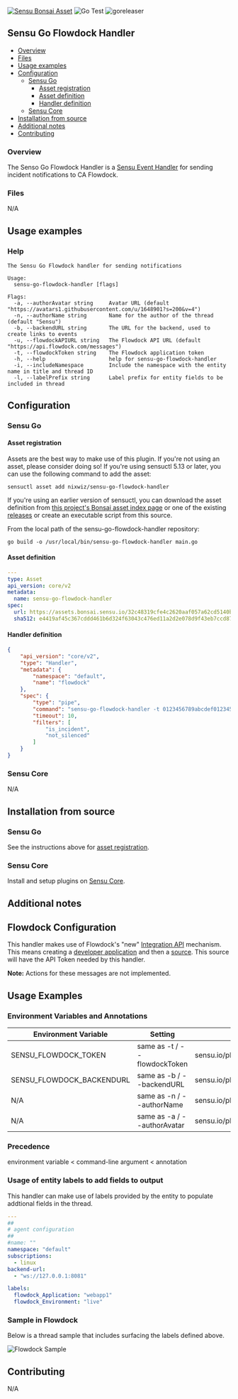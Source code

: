 [![Sensu Bonsai Asset](https://img.shields.io/badge/Bonsai-Download%20Me-brightgreen.svg?colorB=89C967&logo=sensu)](https://bonsai.sensu.io/assets/nixwiz/sensu-go-flowdock-handler)
![Go Test](https://github.com/nixwiz/sensu-go-flowdock-handler/workflows/Go%20Test/badge.svg)
![goreleaser](https://github.com/nixwiz/sensu-go-flowdock-handler/workflows/goreleaser/badge.svg)

## Sensu Go Flowdock Handler

- [Overview](#overview)
- [Files](#files)
- [Usage examples](#usage-examples)
- [Configuration](#configuration)
  - [Sensu Go](#sensu-go)
    - [Asset registration](#asset-registration)
    - [Asset definition](#asset-definition)
    - [Handler definition](#handler-definition)
  - [Sensu Core](#sensu-core)
- [Installation from source](#installation-from-source)
- [Additional notes](#additional-notes)
- [Contributing](#contributing)

### Overview

The Senso Go Flowdock Handler is a [Sensu Event Handler][1] for sending incident notifications to CA Flowdock.

### Files

N/A

## Usage examples

### Help

```
The Sensu Go Flowdock handler for sending notifications

Usage:
  sensu-go-flowdock-handler [flags]

Flags:
  -a, --authorAvatar string     Avatar URL (default "https://avatars1.githubusercontent.com/u/1648901?s=200&v=4")
  -n, --authorName string       Name for the author of the thread (default "Sensu")
  -b, --backendURL string       The URL for the backend, used to create links to events
  -u, --flowdockAPIURL string   The Flowdock API URL (default "https://api.flowdock.com/messages")
  -t, --flowdockToken string    The Flowdock application token
  -h, --help                    help for sensu-go-flowdock-handler
  -i, --includeNamespace        Include the namespace with the entity name in title and thread ID
  -l, --labelPrefix string      Label prefix for entity fields to be included in thread
```

## Configuration
### Sensu Go
#### Asset registration

Assets are the best way to make use of this plugin. If you're not using an asset, please consider doing so! If you're using sensuctl 5.13 or later, you can use the following command to add the asset: 

`sensuctl asset add nixwiz/sensu-go-flowdock-handler`

If you're using an earlier version of sensuctl, you can download the asset definition from [this project's Bonsai asset index page][7] or one of the existing [releases][5] or create an executable script from this source.

From the local path of the sensu-go-flowdock-handler repository:
```
go build -o /usr/local/bin/sensu-go-flowdock-handler main.go
```

#### Asset definition

```yaml
---
type: Asset
api_version: core/v2
metadata:
  name: sensu-go-flowdock-handler
spec:
  url: https://assets.bonsai.sensu.io/32c48319cfe4c2620aaf057a62cd5140be57633e/sensu-go-flowdock-handler_0.4.0_linux_amd64.tar.gz
  sha512: e4419af45c367cddd461b6d324f63043c476ed11a2d2e078d9f43eb7ccd87d988e986307324116379f2b9ee62ddbf0c84487a260d0aefadde78ff5143d4377d3
```

#### Handler definition

```json
{
    "api_version": "core/v2",
    "type": "Handler",
    "metadata": {
        "namespace": "default",
        "name": "flowdock"
    },
    "spec": {
        "type": "pipe",
        "command": "sensu-go-flowdock-handler -t 0123456789abcdef0123456789abcdef -b http://sensu-backend.example.com:3000",
        "timeout": 10,
        "filters": [
            "is_incident",
            "not_silenced"
        ]
    }
}

```

### Sensu Core

N/A

## Installation from source

### Sensu Go

See the instructions above for [asset registration][9].

### Sensu Core

Install and setup plugins on [Sensu Core][8].

## Additional notes

## Flowdock Configuration

This handler makes use of Flowdock's "new" [Integration API][2] mechanism.  This means creating a [developer application][3]
and then a [source][4].  This source will have the API Token needed by this handler.

**Note:**  Actions for these messages are not implemented.

## Usage Examples

### Environment Variables and Annotations

|Environment Variable|Setting|Annotation|
|--------------------|-------|----------|
|SENSU_FLOWDOCK_TOKEN| same as -t / --flowdockToken|sensu.io/plugins/flowdock/flowdockToken|
|SENSU_FLOWDOCK_BACKENDURL|same as -b / --backendURL|sensu.io/plugins/flowdock/backendURL|
|N/A|same as -n / --authorName|sensu.io/plugins/flowdock/authorName|
|N/A|same as -a / --authorAvatar|sensu.io/plugins/flowdock/authorAvatar|

### Precedence

environment variable < command-line argument < annotation

### Usage of entity labels to add fields to output

This handler can make use of labels provided by the entity to populate addtional fields in the thread.

```yaml
---
##
# agent configuration
##
#name: ""
namespace: "default"
subscriptions:
  - linux
backend-url:
  - "ws://127.0.0.1:8081"

labels:
  flowdock_Application: "webapp1"
  flowdock_Environment: "live"
```

### Sample in Flowdock
Below is a thread sample that includes surfacing the labels defined above.

![Flowdock Sample](https://toddcampbell.net/images/sensu_flowdock.png)

## Contributing

N/A

[1]: https://docs.sensu.io/sensu-go/latest/reference/handlers/#how-do-sensu-handlers-work
[2]: https://www.flowdock.com/api/integration-getting-started
[3]: https://www.flowdock.com/oauth/applications
[4]: https://www.flowdock.com/api/sources
[5]: https://github.com/nixwiz/sensu-go-flowdock-handler/releases
[6]: https://bonsai.sensu.io/assets/nixwiz/sensu-go-flowdock-handler
[7]: https://docs.sensu.io/sensu-go/latest/reference/assets/
[8]: https://docs.sensu.io/sensu-core/latest/installation/installing-plugins/
[9]: #asset-registration

